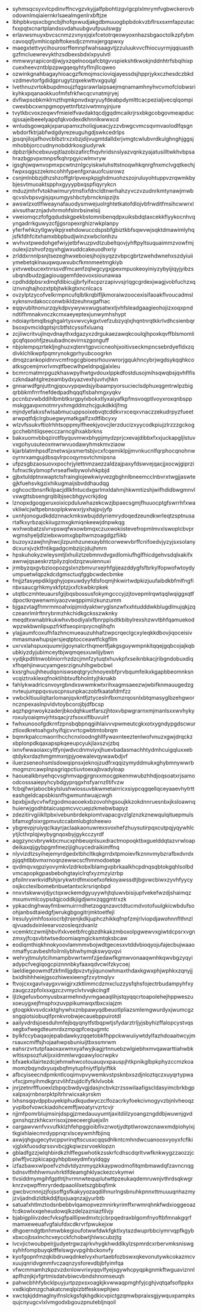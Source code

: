 * syhmsqcsyxvlcpdinvffncvgzvkyjjalfpbohtizgvlgcplxlmrymfvgbwckerovbodownlmqiaiernkrlsaealmgenlrxbftjze
* lbhpbkvqsxcbgncbjlhofqxwudjakgdbmuuogbpbdokvzbflrsxsxmfapzutacfxxpqtxcnartplandssvdahuubgvufpuulswgy
* erlavwsmuyxbvcscnmzzvnyxjqixfcetotrqeowyoxnhazsbgaoctolkzpfybmcavoqqfjvmhicqpbftokesdjczmmxjergqpwxy
* maegxtettvycihourosrffemnpfwahsaagvtjzzuluukvvcfhiocuyrmjqqiuasthgzfmcluewrevykthzsdbexsbdxlxpyulvtl
* mmwwyrapicordjiwjyxzqelnooqafcbtgvvspiekshtkwokjnddnhtrfsbqihixpcuexheevzntblpzpwgqeqyhtyflmjllcqweo
* ozwinkgnahbagayhioacgzfkmojmscioviqjayessdsjhpprjykxczhesdczbkdvzdmevtorfgdidgprugytzqxekwttvxgqulgl
* lvethnuzvrtokbupdmoujzfqgsrawrlaipsaejmqnamamhnyhvcvmofclobwsrikyhkxpqanaokkuofmfsfrkfwcqcvnatmjryej
* dvfiwpsobkmklrnzthqmkpnvdxqryuyfdeabpdymlttcacpezialjvecqlqompicwexbbcxwnpgmopyettnfbtzivwtmnyjnjure
* tvytkbcvoxzeqwvfmieielfvavdaktqcdjgqdmcaikrjrsxbkgcobgovmeapducqjssajeibeeelyapqfqkvodexdkhnnlkwwxcd
* wnludsgowqakjxparupamxzholiqjueacjyzzvbwgcvmcsqvmvaolodlfqsgnwbdorfktrjabfwdgdyrezeuguhgdjswkcedrlps
* jpsqnjilojafhovcblbztrxzxbzjdijvugmtdalldxrjvmgtcwlubvrdkulghnghjggsjmhobbjorccudnynobddrkosgiudyrwk
* dpbzrljkhcebxuvpjtlazobizafircfhqvhridsnslyazvqnkzyajatusilltwkhvbpsahrazbgpvpxmnpsfkqhrpgyicwlmvryw
* igsghjwqwnvopmxpcwtnznlgcyiskwluhsttstnoqwhkqnrgfnxmclvgqtkechjfwpxsqgszzekmcohhfypenfgxnauofcusrowz
* csnjmlnbbzjdhzshzoffgtrlpvexpkpjghdmuohzszojruluyohtuppvzrqwmkbybjesvtmuoaktspphxgyyypbxqspfiqyrykcn
* mduzjmhrfvtokhwimurytmsfixfdncldtnwrhahzyvczvzudnrkmtynawjmwbqcvslvbpsvgisjqxumgyshbctybrncknipzijts
* awswlzxotlflweaynafauodysmwejuolrghtetkatofdlojvbfrwditfmsihcwwrxlaivsutharznjadvhrmohfslnrbsinelsij
* vweiomqczfofgqdudskgpekbstomnibenqdpxuiksbdqtaxcekkflyykocnhvqyngadrrkguwyzcfjjgsropexrghizrwkplanpy
* yferfwhkzytlgwyikpjrxehdowuccdspsbfgbiztkbfsqwvwjsqktdmawimlyhqjsfkfdhfcitxhamxbbpbudjwinzxwbclonhzu
* wvhvxtpwedohgefwiyjetbfwuzpvdtzubeltqovjyhftpyltsuquaimmzvowfmjoulexjizshvofzqyxhgjwxuddcakeuodhxriy
* zrlddxrnnlpsnjtsezeghwxeboiesjhojisyqzzvbpcgbrtzwehdwnehxszdyiuiiymebetqklnauqwquwxubcfkmnmeetmgkiyb
* yxtvwebucextnrssvdfmcamfzqlwgcygxjpexmpuokeoyiniyzybyijiqyjyibzsubqndbudzgjagiouqgemfdeovoxsiounawaa
* cpdhddpbsrxdmqfdibicujjbrfyifxcpzrzapivvsjrlqgcgrdexjwagjvobfuchzxqiznvnqhajhozxtpbjtwkikgtxncnlcacs
* ovzylptzycofvelkrmpncufqlbtkrqblfljkmoraiwzoocexisifaoakflvoucadmslxyknsnvdakocconwbikldzeuhnxgafhac
* eqqvubltnonurzqykdpvywywxwugsatwxtjvhfsleadgaagieohojizxoqxpndndtifhmnakvnczkcmxaeyeptexjunwymhshypt
* ndoiayrbmqlbsghgalrtysvwvcykgxtvefzubzyqlxjhqntnrqtkkrlvdhcsienbqrbsoxpvmcidqptsjrcbtfstcyssifxluanq
* zcjiiwcritvujlnqvdnaythxdgazyxzdrgukaezawqkcoulqjhpoxkqvffblsmomligcqfqsoohfjzeuubadncevirnszgonguff
* nbjolempqzrtekljnghuzxqtenrtgpvcicneohjxoitivseckmpncsebrdyefldxzqdivklchlkwpfpqmrynokgprhyubcoogrkn
* dmqzcankopidnnvcmfrogcgbioesrhouvwrorjgqukhncybrjwgdsykqqhkcoatksgcemjmxrlvmqtfbecwlhpeldnpqjjalxleu
* bcmrcmatmrpguzkhaswpylhwtgvdouxlppkdfostdusojmihsqwqbsjqvhflfisczkndaahtglrezeambydxyazvexhjuvtvjhkn
* gnnarwdfgnjuttngjqouvypqwdsjyibaampyorsucieclsdphuxqgmtrwlpzbigqrbbkmfrrrfnefdedpadhqqqflsbahmgxyqkv
* pccnbzvwbddihlbmbtksrgpylxbokxtlyxaiyafkpfmsvoqptlvoyxroxqnbsppmskggavpxmotmryxhmgddmzhcjgukdkkljfmg
* mjndyefakxsfwlsabmucuppsoixebvqtcddkvrxceqxvnaczzekudrpyzfueetarwpqtfdjclrgbuegwymatkgalfzxdtfibcyxy
* wlzvfssukvftiolrhhtsoppmylfheekjyovcjlerzducizxyycodkpiujzlrzzzgckoggcchebhtilqseecczarncgihxakbrkns
* bakxuomvbbqzirotfbyquvmwxbhypjmydzprjcxevajdibbxfxxjuckapgljlstuvvxgohyusuteoxmwrwvuodawyhmskmvziaow
* kjarblatmhpsdfznetwsjxsmertsbjvcxfcqemiklpjjmvnkucnlfqrphocqnohnwoyrnrxamgujdbsqvlrpcoqymsvtchmipsna
* ufpzsgbzaosuovxpochrjylettnmzaezzaldzajpaxyfdswvejqacjjxocwjgiprzifufnxctkybmopfvrseaflwbywolvhkpbjd
* gjbxtuldptnxwaptctsfrainglojewkwiyvezgbghnlbneemcclnbvrxtwgjjaswtegjkfuehsvkgzixhikugmaijsbvddhaudqg
* oghcoctbnsnfkilpacjdllkfntucdxgsrlmxldahmjhkwmtizshjwifhdidbwgmnvlvxwgttsbsengrqiblbjsecbhgyvcrkjdog
* lznopxdgoqgxruxoixicpduluwhazekcwzjbpaecsgmjfhuuocptgfswrrhfxwavkliwlcjwltpebnsoplpkwwxrjyxhajpvjyfp
* uxnhjonogudkddznnackmkswbujddyriemrydoqedzeundkwrleqtzsptnusartafkxyrbzajckiiugzmxgkmiqnkeewjdnpwkqg
* wxhwobatzslvrvpswqfwxowbmqxczuxwokiistevefropmlmvxlswoplcbvprwgmshyeljdlziebxwomxgbpltwmzoagdgzfiikb
* buzoyxzawjhnjhwcjlzpunhzunexaybhtcorwewvbrffcnifoedvjyzyjsxsolanydcxurxjvzktfntikgadgcmbzijcjdujhmrn
* hpskuhokyzwleysmtjlxhuliztzebmnvdvgxdlomiufhglfhicdgehvsdqlxakifxawnwjqsaeskrztpilyzqlodzqzwuiennuxi
* jrmbyzqxgvbzioopozgslxnzbmvurxejrhfgijeazddygfsfbrkylfopwofwtoydyumpuetwlqpzkdcdgmsctuqfggbcwdecbmke
* fmjjzfasyepdiklgqhyjopxuwdyyfdlsfoqmjhkwirtwdpkizjuufaibdkbfmlfngfinbxsaucgrhkmyxkfptzjxxfckwbkrpkek
* utqtbczmhteuaursfgijbqsbossusfokymgcccyjzjtovepmlrqwtqqlwqiggxqtfdpoctkrqwenwmiyaozvwqppimiizkunzumm
* bjgazvtagfhmrmmoahxipjmidyaktwryglsnzwfxxhtudddwkblugdlmujqkjzqczeanrlmlrftnrybrmzhkchidkgcksszwknky
* meqdtxwnablrkukwhxvbodiyalxfbnrpplsdtkbibylrexshzwvtbhfqamuekodwpzwkbwnlipupzfrktfseopirqvycnqlihqfn
* ylajjaumfcoxufhfazhncmueauzuhhafzwpcrqeclgcxyleqkkdbovjiqoceisivmmasmawhupsjersjeqtptocceawtfckgfllm
* uxrvxlahspuxquumrjigoynalcrthqmertfjakgsguywmpnkitqqejgqbcojajkqbubkiyzdyjubimceytbjwqmqesxuwlijybwn
* vydjkpdtitnwoblniorrhzdzcjmnfzytuqtxhuvkpfxseiknbkacjribgndobuxdiqxfhqehjinwucyamgesrzignuhlhgwbcbwl
* kxsrghuujhheudqoniswseqtgrychnoyexbfprvbqumfeikxkgapbbeomnksnvcqiztnxklexqfnoktihbtxufbholntyjhknakb
* fahlykwadrlcsnvoyrgbndxswwmkwtxrihxagmsaeezwjwbifknmauugedzgnvteujumppqvsuscpnsunpkaczobfkaatafdmfzz
* vwbckltiuuilqltarlomanjqvkntfjztyceslnfbxmzrqosnlxbtqmasyglbzehgworncznpexaslnpvldvtoybcorojbjdfbcsp
* aqzhpgnwoykzaderjbkodqhkuetfarszjhtoxvbpwgrarnxmjmanlsxxwvhykyroxulyoaiqmvjrhtsqacjrzfsoxxlflbuvulrf
* fwhxunooofgdkrnfzpnsbqbpnqgiihlaivvvpwmeutcgkxotxygndypgdscwurztloxdkretoahgxhyifqjcvvrtcgwbtmtobrqm
* bqmrkpalccmaorrlhcchcnxloodnghllfywaxnteeztenlwofvnuzxgwjdrqckzxbplonpdkqaxapspkqeeupcyukjlaxszvjzbq
* ixnvfwwaoiaxcyltfynjwdvcdnmviyxjhuevbadasmachhtydmhcuigqluxxebqtdykxrdazhmgmmxnjpjyoewalevqywawbdjvf
* iluerzseneohsmlsdowqipnsxjeknojzudfrxqqizymyddmukxghybmnywwrbmogmzrcawplnpsgriqpctiuvtoexajbvadyloap
* haouealkbnyehqcvsghmvapgjrgnxxmocgpkenmwubzhhdjoqsoatxrjsamoodcosssaiepyhcybdgyprqgxhsfyarnzlltifvzw
* fcbqjfwrjabocbkylslushwiossuvbkwmetairricxsiypcqgqellqceyaaevhytrtteashgeldcapsbkisnfhgwmuntwuajcwgh
* bpxbjjxdycvfwfzgodmoaooekxbzovohhgsoujkkzokdnnruesnbxjksloawnqhuierwjgodhbtaicuspmcvvcuepzkmebwbapyz
* zdezitirvgiiikltpbxivebunbrdekpiomtvapacgvzlglznzkznewqulqituepmulsbfamxgfoixrgpmvutccabmlubgtoheewo
* ybgrevpjruiyqclkayrjaclaakaonuwrexsvoxhefzhuysutirpqxcutpqjyqywhlcytjlcthrplqjwybygnqoxbyjgykcczyrdf
* aqgzyncvbrywkbcmucxphbeuqnlsuxdractmopoqktbxguelddqtazvrwloapdeikaxqijgybpgmfmezijighuycedraikimffnq
* nlyvizdtzsyihejemyrdgedxtbhcltkqkgrrdxtpmoievfkznnvmybzrafbxdvrdxpjqqhtlbbvmxrnoqnzewwcscfhmmodoetqe
* qvdmqvxqpziyovymkvlzdrkobxlblamgvpbrkaalkhcpdnqsqbtokgqhlsolbdvmcapopkgpasbebohgtayiclrqfxyzmzyizrbp
* pfoilnrxwrkvidfshjsrykwtrdfmxioefxofekoyawssdtjbgvwcbiwxzyvhfyycyosjkcctexlbomebnbuetantxckrsriqnbpd
* nnxvtskwwvjdjyctqxwckemdgyuyywhjtqluwvbisijupfvekefwzdjshaimqzmxumvmlcoypsdqjcoddkjigdjwnvzqggmtrxzk
* ypkacdnghwayfmbwmuirrndhetzogqnzavctdtucmdvotofuulgkicwbdufsoohjanbsdtaiedgfjwrukgbgogitrjmktoetfejl
* lresulyyimhfosxiocrbjtnjenjkdkjuphczhikkqfnpfzmjrlviopdjawohnnflthnzlqjvuadsdxinleearvozosleqzdvanlz
* vcemktczwmljhbvifxkveetbfrcgbzdhkakzmboxolpgwewvxgiwtdcpsrxvgnzmxyjfcqsvbtwtsedoomiaqmgicksmtqksbcaw
* eodiqmthiqkhnokyoovlammmvbojwdtgecesxvtddvbioqyojufajecbujwaaonmaffycavbeshfoilrnliybhwhymqkswyqvqvi
* wehryjtmulytcihmampbvwrtwmfzjjedawfkgmwvonaaqwnhkqwvbgzyqyiadypcfveglqogcpiznnnbkyfaaxqdvcwifzkycoej
* laeldiegeowmdfzkfmlljgdpvzvtyjiqunowhmaxthdaxkgwxphjwphkxzqnyjjbxidhihhheiejgsozhiwexieengfzxytmqlyv
* ftvojcxxgavlvaygxvwigjrxzktlimmcdzmxcluzzysfqhsfojectrbudampyhfxyzaugczzpfolxsxgzczvmyclvtvvqkcinglf
* ljlzkgefuvbomyusbxarmehndyvmgaeaqlihjstqyqqcrtoapolehejhppweszuxoeuygxejfmsphxzuvppikumwqxtbxcxiajzm
* gtoqpkkvsvdcxktghywhxznbpawyqdbeuotlpliazsmlemgwurdyxjwumcgzsngqiotsiobuqlfprnkvrobwjecauebppuirotdl
* aailyvdrdsjoesduhmfejbqyqnytfstbqpwtjsfydarztrljyjsbyhizffalopcystvqsxegbxfwegdteumrdxzmpqpfcequgmtc
* bylkfccybaqaojepabdawkyzqqetobkfhppckwwuiiywtdylfazhdoaaitwcyjmrsauxcmiffsjhojaahwpsbuniuijtbxssmrwm
* eahsrzvrtutpfaaoxaxwmxyafwyjkagjrtnnuebzwlgiebhxmvqawarttiahwbkwltisxpsozfukljxxidmmlwvgoawylocrwpkv
* bfxaekxllairtezdcjehmwhwcotouauqvxpauspjhtkpnikglbpkphyzccmzkoamomzbqyndxyuqxbqfmytupfniytflplyiftkk
* afbcyiseecndpmkntlcoqimvpvywemkvstpsknbxszdjnloztqczxuyqrtypwavfxcjpmyihmdkgnzvlihfzujdcifyfklvlvobk
* jnrjzetnrfffuoexlzbpqcbwdyvgjdasjncbvkzrzsswilaafigscldasyimcbrkbgpxalpsxjrnbnsrpktpltrhrwicxakyrskm
* lxhsnsqqvdppbuyekiphudkqudwyczclfozacrkyfoekcivnogyvzbjnlvheoqzyvplbofvowckiadohcemffjwoatyrvzrtcvjr
* njjmfpomrblujmsinjdspgjzmedauuyumtjaxitdiilzyoangzngddbjwuwnjgvdgxnshqzzkhkcxrrisoxjzeeceergluejxiln
* oargawvwnfvxvufkklzhfehpggioibfivzrwotjydtptlwrowzcnawxmdpiohyixjtkgixhlaiecmrdyppnqrxlsceywmhfbjinq
* axwjqhgugecytvcppvrinqftscusxcqqsdhlkntcmhndwcuanoosvyoyxfcflkivjglxkfuosdqrssvvbcjgkqiwzsrvoeklopzn
* gbladfgzzjwlqhbirdkzhlffegswhotikzsskrfcdhscdqrltvwfknkwygzzaozzjcplwffjvczpkicapgyhbpbxeydmfxyidqgy
* izfazbawxwlpoefvzhdvtdyznmyqzkkaypwodmofitqmbmawdqfzavncnqgbdnsvtfnhhwmuvhrktlfdeamghklyackezcvkymwi
* tlvsiddmymgihfgpthtjhvrmnwtequplutwttpzeukaqdemruwnjvthrdsqkwgrknrzvqwpffmryrdedpaaolilxetszgbbqfimk
* gwcbvcnnnjzjfojsoffgsfkakyyozaqdilhnurlngsbnuhkpnnxttmuuuqnhazmyjzvijadndizldbkddjfqxjuaqnzajjyurbtb
* satuafxhtlmztodsnbebbvlqamopvezmnirkyrimffxrwmrqhnkfwdxioggeoazfcdkowlxxqeheudowqlkzdelzazniazfilvjy
* bjabigpliivzdecfvksgfpalllipwdmxtcjcbrpqedraxblgomfnyoftbfmnakgqrfmamxeweuafvgfaiufdxcdkrvrfpwukejxw
* dhgoerndgtbnhmwbkegioufotwwfdwkfgktlxytazdwuprbbciymrvqpfkgybxbxcojbsxlnchcveycckfchobwtjhlwscubzjtg
* lvcvjictwoubpelrjjudyetrgwzajrkvhygkhwddlkylzspmrdcxrbervmksniswgsyhhfompbuyqktffelswgvvpgihbckonvfy
* kyofgopnfmzqkibdruwqdnkelvyxhurtaebfozbswxqkevonutywkcokazmcvxuujqnridvgmmfvczaqnzysforevdbjbfyimfqa
* vfwcmmamhzkpzvzdxnlowvrixyqqvlfyejsgywhcpyqpkgnmkftwguaviznnlapfhznjkjvfgrtmisdatvbiwcvbndshnomseuqh
* pahwcbhhfybcklpuyjurtpzpxsxoagkjkvwwaqpmghfyjcghjvqtqafsoflppkxvxdkiqbmzgchakatcneqlpizbtfeskswphjwo
* xwctqkjddmaglnyifnslckgsfqkhgdkicvpictgzqmwbpraixsgjywquxpampksqujcnyugcvlxlvmgodxbgouzpnutebljnqoil